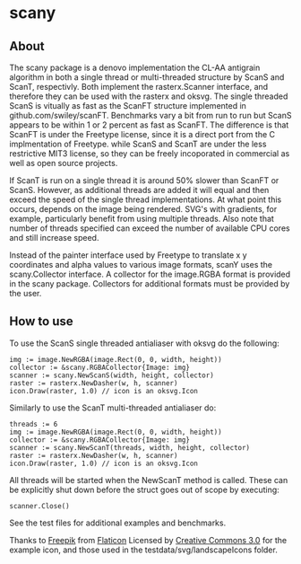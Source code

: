 # scany
## About

The scany package is a denovo implementation the CL-AA antigrain algorithm in both a single thread or multi-threaded structure by ScanS and ScanT, respectivly. Both implement the rasterx.Scanner interface, and therefore they can be used with the rasterx and oksvg. The single threaded ScanS is vitually as fast as the ScanFT structure implemented in github.com/swiley/scanFT. Benchmarks vary a bit from run to run but ScanS appears to be within 1 or 2 percent as fast as ScanFT. The difference is that ScanFT is under the Freetype license, since it is a direct port from the C implmentation of Freetype. while ScanS and ScanT are under the less restrictive MIT3 license, so they can be freely incoporated in commercial as well as open source projects.

If ScanT is run on a single thread it is around 50% slower than ScanFT or ScanS. However, as additional threads are added it will equal and then exceed the speed of the single thread implementations. At what point this occurs, depends on the image being rendered. SVG's with gradients, for example, particularly benefit from using multiple threads. Also note that number of threads specified can exceed the number of available CPU cores and still increase speed.

Instead of the painter interface used by Freetype to translate x y coordinates and alpha values to various image formats, scanY uses the scany.Collector interface. A collector for the image.RGBA format is provided in the scany package. Collectors for additional formats must be provided by the user.

## How to use

To use the ScanS single threaded antialiaser with oksvg do the following:

```
img := image.NewRGBA(image.Rect(0, 0, width, height))
collector := &scany.RGBACollector{Image: img}
scanner := scany.NewScanS(width, height, collector)
raster := rasterx.NewDasher(w, h, scanner)
icon.Draw(raster, 1.0) // icon is an oksvg.Icon
```

Similarly to use the ScanT multi-threaded antialiaser do:

```
threads := 6
img := image.NewRGBA(image.Rect(0, 0, width, height))
collector := &scany.RGBACollector{Image: img}
scanner := scany.NewScanT(threads, width, height, collector)
raster := rasterx.NewDasher(w, h, scanner)
icon.Draw(raster, 1.0) // icon is an oksvg.Icon
```

All threads will be started when the NewScanT method is called. These can be explicitly shut down before the struct goes out of scope by executing: 
```
scanner.Close()
```
See the test files for additional examples and benchmarks.

Thanks to [Freepik](http://www.freepik.com) from [Flaticon](https://www.flaticon.com/)
Licensed by [Creative Commons 3.0](http://creativecommons.org/licenses/by/3.0/) for the example icon, and those used in the testdata/svg/landscapeIcons folder.






